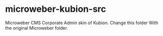 microweber-kubion-src
=====================

Microweber CMS Corporate Admin skin of Kubion. Change this folder With the original Microweber folder.
